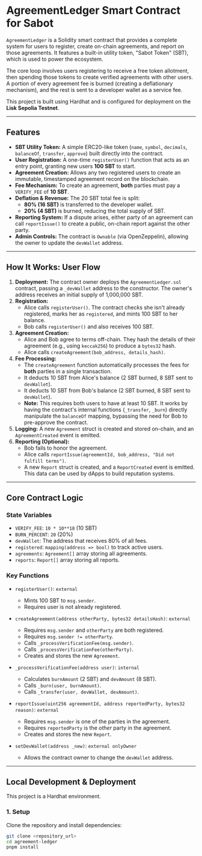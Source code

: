 # AgreementLedger Smart Contract for Sabot

`AgreementLedger` is a Solidity smart contract that provides a complete system for users to register, create on-chain agreements, and report on those agreements. It features a built-in utility token, "Sabot Token" (SBT), which is used to power the ecosystem.

The core loop involves users registering to receive a free token allotment, then spending those tokens to create verified agreements with other users. A portion of every agreement fee is burned (creating a deflationary mechanism), and the rest is sent to a developer wallet as a service fee.

This project is built using Hardhat and is configured for deployment on the **Lisk Sepolia Testnet**.

---

## Features

* **SBT Utility Token:** A simple ERC20-like token (`name`, `symbol`, `decimals`, `balanceOf`, `transfer`, `approve`) built directly into the contract.
* **User Registration:** A one-time `registerUser()` function that acts as an entry point, granting new users **100 SBT** to start.
* **Agreement Creation:** Allows any two registered users to create an immutable, timestamped agreement record on the blockchain.
* **Fee Mechanism:** To create an agreement, **both** parties must pay a `VERIFY_FEE` of **10 SBT**.
* **Deflation & Revenue:** The 20 SBT total fee is split:
    * **80% (16 SBT)** is transferred to the developer wallet.
    * **20% (4 SBT)** is burned, reducing the total supply of SBT.
* **Reporting System:** If a dispute arises, either party of an agreement can call `reportIssue()` to create a public, on-chain report against the other party.
* **Admin Controls:** The contract is `Ownable` (via OpenZeppelin), allowing the owner to update the `devWallet` address.

---

## How It Works: User Flow

1.  **Deployment:** The contract owner deploys the `AgreementLedger.sol` contract, passing a `_devWallet` address to the constructor. The owner's address receives an initial supply of 1,000,000 SBT.
2.  **Registration:**
    * Alice calls `registerUser()`. The contract checks she isn't already registered, marks her as `registered`, and mints 100 SBT to her balance.
    * Bob calls `registerUser()` and also receives 100 SBT.
3.  **Agreement Creation:**
    * Alice and Bob agree to terms off-chain. They hash the details of their agreement (e.g., using `keccak256`) to produce a `bytes32` hash.
    * Alice calls `createAgreement(bob_address, details_hash)`.
4.  **Fee Processing:**
    * The `createAgreement` function automatically processes the fees for **both** parties in a single transaction.
    * It deducts 10 SBT from Alice's balance (2 SBT burned, 8 SBT sent to `devWallet`).
    * It deducts 10 SBT from Bob's balance (2 SBT burned, 8 SBT sent to `devWallet`).
    * **Note:** This requires both users to have at least 10 SBT. It works by having the contract's internal functions (`_transfer`, `_burn`) directly manipulate the `balanceOf` mapping, bypassing the need for Bob to pre-approve the contract.
5.  **Logging:** A new `Agreement` struct is created and stored on-chain, and an `AgreementCreated` event is emitted.
6.  **Reporting (Optional):**
    * Bob fails to honor the agreement.
    * Alice calls `reportIssue(agreementId, bob_address, "Did not fulfill terms")`.
    * A new `Report` struct is created, and a `ReportCreated` event is emitted. This data can be used by dApps to build reputation systems.

---

## Core Contract Logic

### State Variables

* `VERIFY_FEE`: `10 * 10**18` (10 SBT)
* `BURN_PERCENT`: `20` (20%)
* `devWallet`: The address that receives 80% of all fees.
* `registered`: `mapping(address => bool)` to track active users.
* `agreements`: `Agreement[]` array storing all agreements.
* `reports`: `Report[]` array storing all reports.

### Key Functions

* `registerUser()`: `external`
    * Mints 100 SBT to `msg.sender`.
    * Requires user is not already registered.

* `createAgreement(address otherParty, bytes32 detailsHash)`: `external`
    * Requires `msg.sender` and `otherParty` are both registered.
    * Requires `msg.sender != otherParty`.
    * Calls `_processVerificationFee(msg.sender)`.
    * Calls `_processVerificationFee(otherParty)`.
    * Creates and stores the new `Agreement`.

* `_processVerificationFee(address user)`: `internal`
    * Calculates `burnAmount` (2 SBT) and `devAmount` (8 SBT).
    * Calls `_burn(user, burnAmount)`.
    * Calls `_transfer(user, devWallet, devAmount)`.

* `reportIssue(uint256 agreementId, address reportedParty, bytes32 reason)`: `external`
    * Requires `msg.sender` is one of the parties in the agreement.
    * Requires `reportedParty` is the *other* party in the agreement.
    * Creates and stores the new `Report`.

* `setDevWallet(address _new)`: `external onlyOwner`
    * Allows the contract owner to change the `devWallet` address.

---

## Local Development & Deployment

This project is a Hardhat environment.

### 1. Setup

Clone the repository and install dependencies:

```bash
git clone <repository_url>
cd agreement-ledger
pnpm install